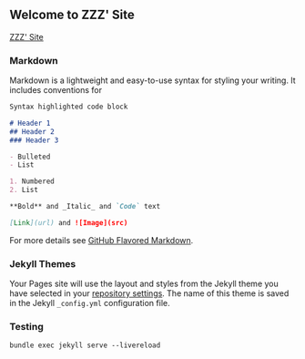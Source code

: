 ## Welcome to ZZZ' Site

[ZZZ' Site](https://github.com/zizhong/zizhong.github.io)

### Markdown

Markdown is a lightweight and easy-to-use syntax for styling your writing. It includes conventions for

```markdown
Syntax highlighted code block

# Header 1
## Header 2
### Header 3

- Bulleted
- List

1. Numbered
2. List

**Bold** and _Italic_ and `Code` text

[Link](url) and ![Image](src)
```

For more details see [GitHub Flavored Markdown](https://guides.github.com/features/mastering-markdown/).

### Jekyll Themes

Your Pages site will use the layout and styles from the Jekyll theme you have selected in your [repository settings](https://github.com/zizhong/crazycow.github.io/settings). The name of this theme is saved in the Jekyll `_config.yml` configuration file.

### Testing
```bundle exec jekyll serve --livereload```
